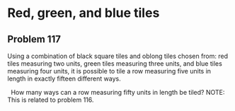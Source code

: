 #  Red, green, and blue tiles
## Problem 117


Using a combination of black square tiles and oblong tiles chosen from: red tiles measuring two units, green tiles measuring three units, and blue tiles measuring four units, it is possible to tile a row measuring five units in length in exactly fifteen different ways.














































































 
How many ways can a row measuring fifty units in length be tiled?
NOTE: This is related to problem 116.


